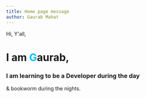 ```yaml
---
title: Home page message
author: Gaurab Mahat
---
```


Hi, Y'all,
# I am <span style="color:#00bfff">G</span>aurab,
### I am learning to be a Developer during the day
& bookworm during the nights.